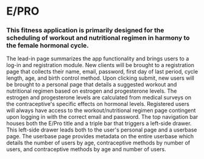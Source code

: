 # E/PRO

### This fitness application is primarily designed for the scheduling of workout and nutritional regimen in harmony to the female hormonal cycle.

The lead-in page summarizes the app functionality and brings users to a log-in and registration module.  New clients will be brought to a registration page that collects their name, email, password, first day of last period, cycle length, age, and birth control method.  Upon clicking submit, new users will be brought to a personal page that details a suggested workout and nutritional regimen based on estrogen and progesterone levels.  The estrogen and progesterone levels are calculated from medical surveys on the contraceptive's specific effects on hormonal levels.  Registered users will always have access to the workout/nutritional regimen page contingent upon logging in with the correct email and password.  The top navigation bar houses both the E/Pro title and a triple bar that triggers a left-side drawer.  This left-side drawer leads both to the user's personal page and a userbase page.  The userbase page provides metadata on the entire userbase which details the number of users by age, contraceptive methods by number of users, and contraceptive methods by age and number of users.
